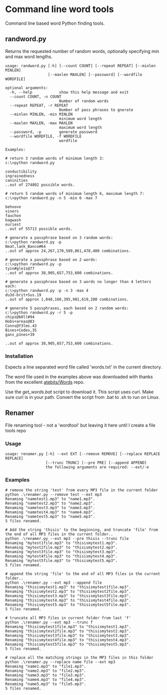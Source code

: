 
# Command line word tools

Command line based word Python finding tools.

## randword.py

Returns the requested number of random words, optionally specifying min and max word lengths.

```
usage: randword.py [-h] [--count COUNT] [--repeat REPEAT] [--minlen MINLEN]
                   [--maxlen MAXLEN] [--password] [--wordfile WORDFILE]

optional arguments:
  -h, --help            show this help message and exit
  --count COUNT, -n COUNT
                        Number of random words
  --repeat REPEAT, -r REPEAT
                        Number of pass phrases to gnerate
  --minlen MINLEN, -min MINLEN
                        minimum word length
  --maxlen MAXLEN, -max MAXLEN
                        maximum word length
  --password, -p        generate password
  --wordfile WORDFILE, -f WORDFILE
                        wordfile

Examples:

# return 3 random words of minimum length 3:
c:\>python randword.py

conductibility
ingrainedness
caninities
..out of 274802 possible words.

# return 5 random words of minimum length 6, maximum length 7:
c:\>python randword.py -n 5 -min 6 -max 7

behoove
viners
fauchon
bagwash
ouriest
..out of 55713 possible words.

# generate a passphrase based on 3 random words:
c:\>python randword.py -p
Neat,lank_Banco#64
..out of approx 24,267,170,589,861,478,400 combinations.

# generate a passphrase based on 2 words:
c:\>python randword.py -p
tyin#gle1s@77
..out of approx 38,905,657,753,600 combinations.

# generate a passphrase based on 3 words no longer than 4 letters each:
c:\>python randword.py -p -n 3 -max 4
du3d-brit+Sus.19
..out of approx 1,048,160,395,981,619,200 combinations.

# generate 5 passphrases, each based on 2 random words:
c:\>python randword.py -r 5 -p
chips@b0ll#94
Hobs+areas@83
Conns@Y3lms.43
Bines+Cedes,35
gans_p1nes+39

..out of approx 38,905,657,753,600 combinations.
```

### Installation
Expects a line separated word file called 'words.txt' in the current directory.

The word file used in the examples above was downloaded with thanks from the excellent [atebits/Words](https://github.com/atebits/Words) repo.

Use the _get_words.bat_ script to download it. This script uses curl. Make sure curl is in your path. Convert the script from .bat to .sh to run on Linux.


## Renamer
File renaming tool - not a 'wordtool' but leaving it here until I create a file tools repo

### Usage

```
usage: renamer.py [-h] --ext EXT [--remove REMOVE] [--replace REPLACE REPLACE]
                  [--trunc TRUNC] [--pre PRE] [--append APPEND]
                  the following arguments are required: --ext/-e
```
### Examples
```
# remove the string 'test' from every MP3 file in the current folder
python .\renamer.py --remove test --ext mp3
Renaming "nametest1.mp3" to "name1.mp3".
Renaming "nametest2.mp3" to "name2.mp3".
Renaming "nametest3.mp3" to "name3.mp3".
Renaming "nametest4.mp3" to "name4.mp3".
Renaming "nametest5.mp3" to "name5.mp3".
5 files renamed.

# Add the string 'thisis' to the beginning, and truncate 'file' from the end of all MP3 files in the current folder..
python .\renamer.py --ext mp3 --pre thisis --trunc file
Renaming "mytest1file.mp3" to "thisismytest1.mp3".
Renaming "mytest2file.mp3" to "thisismytest2.mp3".
Renaming "mytest3file.mp3" to "thisismytest3.mp3".
Renaming "mytest4file.mp3" to "thisismytest4.mp3".
Renaming "mytest5file.mp3" to "thisismytest5.mp3".
5 files renamed.

# append the string 'file' to the end of all MP3 files in the current folder..
python .\renamer.py --ext mp3 --append file
Renaming "thisismytest1.mp3" to "thisismytest1file.mp3".
Renaming "thisismytest2.mp3" to "thisismytest2file.mp3".
Renaming "thisismytest3.mp3" to "thisismytest3file.mp3".
Renaming "thisismytest4.mp3" to "thisismytest4file.mp3".
Renaming "thisismytest5.mp3" to "thisismytest5file.mp3".
5 files renamed.

# truncate all MP3 files in current folder from last 'f'
python .\renamer.py --ext mp3 --trunc f
Renaming "thisismytest1file.mp3" to "thisismytest1.mp3".
Renaming "thisismytest2file.mp3" to "thisismytest2.mp3".
Renaming "thisismytest3file.mp3" to "thisismytest3.mp3".
Renaming "thisismytest4file.mp3" to "thisismytest4.mp3".
Renaming "thisismytest5file.mp3" to "thisismytest5.mp3".
5 files renamed.

# replace all the matching strings in the MP3 files in this folder
python .\renamer.py --replace name file --ext mp3
Renaming "name1.mp3" to "file1.mp3".
Renaming "name2.mp3" to "file2.mp3".
Renaming "name3.mp3" to "file3.mp3".
Renaming "name4.mp3" to "file4.mp3".
Renaming "name5.mp3" to "file5.mp3".
5 files renamed. 
```
